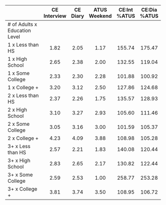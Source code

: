 
|                      | CE<br>Interview |  CE<br>Diary | ATUS<br>Weekend | CE:Int<br>%ATUS | CE:Dia<br>%ATUS |
| -------------------- | :----------: | :----------: | :----------: | :----------: | :----------: |
| # of Adults x Education Level |              |              |              |              |              |
| 1 x Less than HS     |         1.82 |         2.05 |         1.17 |       155.74 |       175.47 |
| 1 x High School      |         2.65 |         2.38 |         2.00 |       132.55 |       119.04 |
| 1 x Some College     |         2.33 |         2.30 |         2.28 |       101.88 |       100.92 |
| 1 x College +        |         3.20 |         3.12 |         2.50 |       127.86 |       124.68 |
| 2 x Less than HS     |         2.37 |         2.26 |         1.75 |       135.57 |       128.93 |
| 2 x High School      |         3.10 |         3.27 |         2.93 |       105.60 |       111.46 |
| 2 x Some College     |         3.05 |         3.16 |         3.00 |       101.59 |       105.37 |
| 2 x College +        |         4.23 |         4.09 |         3.88 |       108.98 |       105.28 |
| 3+ x Less than HS    |         2.57 |         2.21 |         1.83 |       140.08 |       120.44 |
| 3+ x High School     |         2.83 |         2.65 |         2.17 |       130.82 |       122.44 |
| 3+ x Some College    |         2.59 |         2.53 |         1.00 |       258.77 |       253.28 |
| 3+ x College +       |         3.81 |         3.74 |         3.50 |       108.95 |       106.72 |

